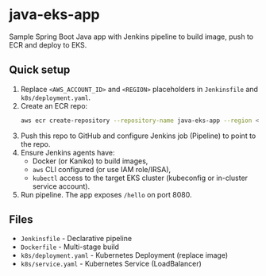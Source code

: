 # java-eks-app

Sample Spring Boot Java app with Jenkins pipeline to build image, push to ECR and deploy to EKS.

## Quick setup

1. Replace `<AWS_ACCOUNT_ID>` and `<REGION>` placeholders in `Jenkinsfile` and `k8s/deployment.yaml`.
2. Create an ECR repo:
   ```bash
   aws ecr create-repository --repository-name java-eks-app --region <REGION>
   ```
3. Push this repo to GitHub and configure Jenkins job (Pipeline) to point to the repo.
4. Ensure Jenkins agents have:
   - Docker (or Kaniko) to build images,
   - `aws` CLI configured (or use IAM role/IRSA),
   - `kubectl` access to the target EKS cluster (kubeconfig or in-cluster service account).
5. Run pipeline. The app exposes `/hello` on port 8080.

## Files
- `Jenkinsfile` - Declarative pipeline
- `Dockerfile` - Multi-stage build
- `k8s/deployment.yaml` - Kubernetes Deployment (replace image)
- `k8s/service.yaml` - Kubernetes Service (LoadBalancer)
